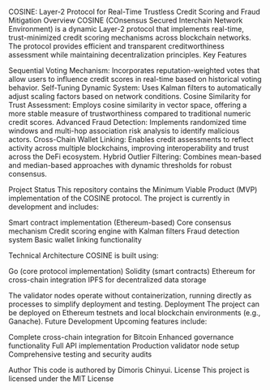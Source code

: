 COSINE: Layer-2 Protocol for Real-Time Trustless Credit Scoring and Fraud Mitigation
Overview
COSINE (COnsensus Secured Interchain Network Environment) is a dynamic Layer-2 protocol that implements real-time, trust-minimized credit scoring mechanisms across blockchain networks. The protocol provides efficient and transparent creditworthiness assessment while maintaining decentralization principles.
Key Features

Sequential Voting Mechanism: Incorporates reputation-weighted votes that allow users to influence credit scores in real-time based on historical voting behavior.
Self-Tuning Dynamic System: Uses Kalman filters to automatically adjust scaling factors based on network conditions.
Cosine Similarity for Trust Assessment: Employs cosine similarity in vector space, offering a more stable measure of trustworthiness compared to traditional numeric credit scores.
Advanced Fraud Detection: Implements randomized time windows and multi-hop association risk analysis to identify malicious actors.
Cross-Chain Wallet Linking: Enables credit assessments to reflect activity across multiple blockchains, improving interoperability and trust across the DeFi ecosystem.
Hybrid Outlier Filtering: Combines mean-based and median-based approaches with dynamic thresholds for robust consensus.

Project Status
This repository contains the Minimum Viable Product (MVP) implementation of the COSINE protocol. The project is currently in development and includes:

Smart contract implementation (Ethereum-based)
Core consensus mechanism
Credit scoring engine with Kalman filters
Fraud detection system
Basic wallet linking functionality

Technical Architecture
COSINE is built using:

Go (core protocol implementation)
Solidity (smart contracts)
Ethereum for cross-chain integration
IPFS for decentralized data storage

The validator nodes operate without containerization, running directly as processes to simplify deployment and testing.
Deployment
The project can be deployed on Ethereum testnets and local blockchain environments (e.g., Ganache).
Future Development
Upcoming features include:

Complete cross-chain integration for Bitcoin
Enhanced governance functionality
Full API implementation
Production validator node setup
Comprehensive testing and security audits

Author
This code is authored by Dimoris Chinyui.
License
This project is licensed under the MIT License

